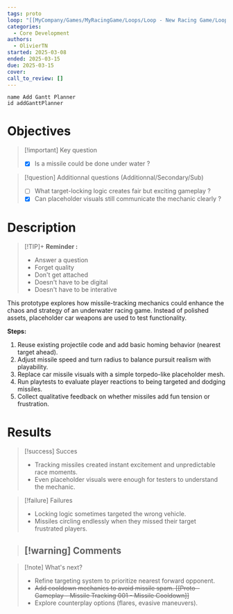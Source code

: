 ```yaml
---
tags: proto
loop: "[[MyCompany/Games/MyRacingGame/Loops/Loop - New Racing Game/Loop - New Racing Game.md]]"
categories:
  - Core Development
authors:
  - OlivierTN
started: 2025-03-08
ended: 2025-03-15
due: 2025-03-15
cover:
call_to_review: []
---
```


```button
name Add Gantt Planner
id addGanttPlanner
```
# Objectives

> [!important] Key question
> - [x] Is a missile could be done under water ?

> [!question] Additionnal questions (Additionnal/Secondary/Sub)
> - [ ] What target-locking logic creates fair but exciting gameplay ?
> - [x] Can placeholder visuals still communicate the mechanic clearly ?

# Description

> [!TIP]+ **Reminder :** 
> - Answer a question
> - Forget quality
> - Don't get attached
> - Doesn't have to be digital
> - Doesn't have to be interative

This prototype explores how missile-tracking mechanics could enhance the chaos and strategy of an underwater racing game. Instead of polished assets, placeholder car weapons are used to test functionality.

**Steps:**
1. Reuse existing projectile code and add basic homing behavior (nearest target ahead).
2. Adjust missile speed and turn radius to balance pursuit realism with playability.
3. Replace car missile visuals with a simple torpedo-like placeholder mesh.
4. Run playtests to evaluate player reactions to being targeted and dodging missiles.
5. Collect qualitative feedback on whether missiles add fun tension or frustration.

# Results

> [!success] Succes
> - Tracking missiles created instant excitement and unpredictable race moments.
> - Even placeholder visuals were enough for testers to understand the mechanic.

> [!failure] Failures
> - Locking logic sometimes targeted the wrong vehicle.
> - Missiles circling endlessly when they missed their target frustrated players.

> [!warning] Comments
> - 

>[!note] What's next? 
> - Refine targeting system to prioritize nearest forward opponent.
> - ~~Add cooldown mechanics to avoid missile spam. [[Proto - Gameplay - Missile Tracking 001 - Missile Cooldown]]~~
> - Explore counterplay options (flares, evasive maneuvers).
>    

